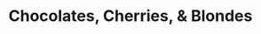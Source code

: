 ---
title: "Chocolates, Cherries, & Blondes"
url: /maple-valley/chocolates-cherries-and-blondes/
shop: hairdresser
---